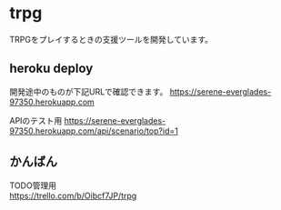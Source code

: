 # trpg

TRPGをプレイするときの支援ツールを開発しています。

## heroku deploy  
開発途中のものが下記URLで確認できます。
https://serene-everglades-97350.herokuapp.com

APIのテスト用
https://serene-everglades-97350.herokuapp.com/api/scenario/top?id=1

## かんばん
TODO管理用  
https://trello.com/b/Oibcf7JP/trpg
